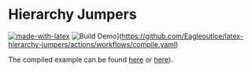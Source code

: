 # Hierarchy Jumpers

[![made-with-latex](https://img.shields.io/badge/Made%20with-LaTeX-1f425f.svg)](https://www.latex-project.org/) ![Build Demo](https://github.com/EagleoutIce/latex-hierarchy-jumpers/actions/workflows/compile.yaml/badge.svg)](https://github.com/EagleoutIce/latex-hierarchy-jumpers/actions/workflows/compile.yaml)

The compiled example can be found [here](https://media.githubusercontent.com/media/EagleoutIce/latex-hierarchy-jumpers/gh-pages/hierarchy-jumpers.pdf) or [here](https://github.com/EagleoutIce/latex-hierarchy-jumpers/blob/gh-pages/hierarchy-jumpers.pdf)).
